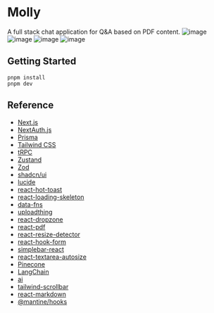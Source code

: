 # Molly

A full stack chat application for Q&A based on PDF content.
![image](https://github.com/golevy/molly/assets/152772761/02f1d665-4870-4095-abe0-a248f6014b28)
![image](https://github.com/golevy/molly/assets/152772761/fb13c3e2-bbcb-480b-853b-9e6367486c0e)
![image](https://github.com/golevy/molly/assets/152772761/e966eeb8-b3b9-44d9-84ed-ab42d3b014a4)
![image](https://github.com/golevy/molly/assets/152772761/f88c6d96-51c2-4443-a845-7b834216b22f)

## Getting Started
```
pnpm install
pnpm dev
```

## Reference
- [Next.js](https://nextjs.org)
- [NextAuth.js](https://next-auth.js.org)
- [Prisma](https://prisma.io)
- [Tailwind CSS](https://tailwindcss.com)
- [tRPC](https://trpc.io)
- [Zustand](https://zustand-demo.pmnd.rs/)
- [Zod](https://zod.dev/)
- [shadcn/ui](https://ui.shadcn.com)
- [lucide](https://lucide.dev)
- [react-hot-toast](https://react-hot-toast.com)
- [react-loading-skeleton](https://github.com/dvtng/react-loading-skeleton#readme)
- [data-fns](https://date-fns.org)
- [uploadthing](https://uploadthing.com)
- [react-dropzone](https://react-dropzone.js.org)
- [react-pdf](https://github.com/wojtekmaj/react-pdf)
- [react-resize-detector](https://github.com/maslianok/react-resize-detector)
- [react-hook-form](https://react-hook-form.com)
- [simplebar-react](https://www.npmjs.com/package/simplebar-react)
- [react-textarea-autosize](https://www.npmjs.com/package/react-textarea-autosize)
- [Pinecone](https://sdk.pinecone.io/typescript)
- [LangChain](https://js.langchain.com/docs/get_started/introduction)
- [ai](https://www.npmjs.com/package/ai)
- [tailwind-scrollbar](https://adoxography.github.io/tailwind-scrollbar/examples)
- [react-markdown](https://github.com/remarkjs/react-markdown)
- [@mantine/hooks](https://mantine.dev)
